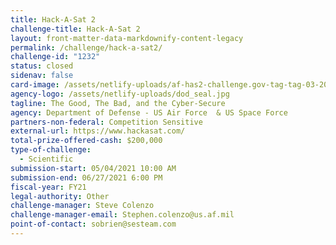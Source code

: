 ```yaml
---
title: Hack-A-Sat 2
challenge-title: Hack-A-Sat 2
layout: front-matter-data-markdownify-content-legacy
permalink: /challenge/hack-a-sat2/
challenge-id: "1232"
status: closed
sidenav: false
card-image: /assets/netlify-uploads/af-has2-challenge.gov-tag-tag-03-2021-04-29.png
agency-logo: /assets/netlify-uploads/dod_seal.jpg
tagline: The Good, The Bad, and the Cyber-Secure
agency: Department of Defense - US Air Force  & US Space Force
partners-non-federal: Competition Sensitive
external-url: https://www.hackasat.com/
total-prize-offered-cash: $200,000
type-of-challenge:
  - Scientific
submission-start: 05/04/2021 10:00 AM
submission-end: 06/27/2021 6:00 PM
fiscal-year: FY21
legal-authority: Other
challenge-manager: Steve Colenzo
challenge-manager-email: Stephen.colenzo@us.af.mil
point-of-contact: sobrien@sesteam.com
---
```

